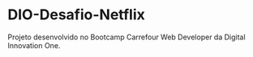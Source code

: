# DIO-Desafio-Netflix
Projeto desenvolvido no Bootcamp Carrefour Web Developer da Digital Innovation One.
